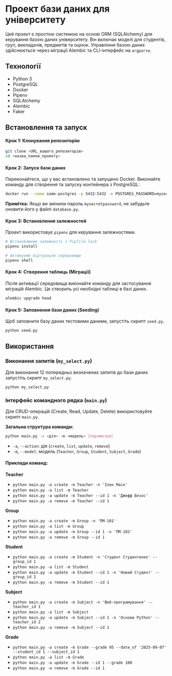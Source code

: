 
# Проект бази даних для університету

Цей проект є простою системою на основі ORM (SQLAlchemy) для керування базою даних університету. Він включає моделі для студентів, груп, викладачів, предметів та оцінок. Управління базою даних здійснюється через міграції Alembic та CLI-інтерфейс на `argparse`.

## Технології

- Python 3
- PostgreSQL
- Docker
- Pipenv
- SQLAlchemy
- Alembic
- Faker

## Встановлення та запуск

#### Крок 1: Клонування репозиторію

```bash
git clone <URL_вашого_репозиторію>
cd <назва_папки_проекту>
```

#### Крок 2: Запуск бази даних

Переконайтеся, що у вас встановлено та запущено Docker. Виконайте команду для створення та запуску контейнера з PostgreSQL:

```bash
docker run --name some-postgres -p 5432:5432 -e POSTGRES_PASSWORD=mysecretpassword -d postgres
```

**Примітка:** Якщо ви змінили пароль `mysecretpassword`, не забудьте оновити його у файлі `database.py`.

#### Крок 3: Встановлення залежностей

Проект використовує `pipenv` для керування залежностями. 

```bash
# Встановлюємо залежності з Pipfile.lock
pipenv install

# Активуємо віртуальне середовище
pipenv shell
```

#### Крок 4: Створення таблиць (Міграції)

Після активації середовища виконайте команду для застосування міграцій Alembic. Це створить усі необхідні таблиці в базі даних.

```bash
alembic upgrade head
```

#### Крок 5: Заповнення бази даних (Seeding)

Щоб заповнити базу даних тестовими даними, запустіть скрипт `seed.py`.

```bash
python seed.py
```

## Використання

### Виконання запитів (`my_select.py`)

Для виконання 12 попередньо визначених запитів до бази даних запустіть скрипт `my_select.py`.

```bash
python my_select.py
```

### Інтерфейс командного рядка (`main.py`)

Для CRUD-операцій (Create, Read, Update, Delete) використовуйте скрипт `main.py`.

**Загальна структура команди:**

```bash
python main.py -a <дія> -m <модель> [параметри]
```

- `-a`, `--action`: дія (`create`, `list`, `update`, `remove`)
- `-m`, `--model`: модель (`Teacher`, `Group`, `Student`, `Subject`, `Grade`)

#### Приклади команд:

**Teacher**
- `python main.py -a create -m Teacher -n 'Ілон Маск'`
- `python main.py -a list -m Teacher`
- `python main.py -a update -m Teacher --id 1 -n 'Джефф Безос'`
- `python main.py -a remove -m Teacher --id 1`

**Group**
- `python main.py -a create -m Group -n 'ПМ-101'`
- `python main.py -a list -m Group`
- `python main.py -a update -m Group --id 1 -n 'ПМ-102'`
- `python main.py -a remove -m Group --id 1`

**Student**
- `python main.py -a create -m Student -n 'Студент Студентенко' --group_id 1`
- `python main.py -a list -m Student`
- `python main.py -a update -m Student --id 1 -n 'Новий Студент' --group_id 2`
- `python main.py -a remove -m Student --id 1`

**Subject**
- `python main.py -a create -m Subject -n 'Веб-програмування' --teacher_id 1`
- `python main.py -a list -m Subject`
- `python main.py -a update -m Subject --id 1 -n 'Основи Python' --teacher_id 2`
- `python main.py -a remove -m Subject --id 1`

**Grade**
- `python main.py -a create -m Grade --grade 95 --date_of '2025-09-07' --student_id 1 --subject_id 1`
- `python main.py -a list -m Grade`
- `python main.py -a update -m Grade --id 1 --grade 100`
- `python main.py -a remove -m Grade --id 1`
